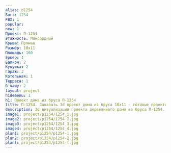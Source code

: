 ```yaml
---
alias: p1254
Sort: 1254
FBX: 1
popular: 
new: 1
Проект: П-1254
Этажность: Мансардный
Крыша: Прямая
Размер: 10х11
Площадь: 160
Эркер: 1
Балкон: 2
Кукушка: 2
Гараж: 2
Котельная: 1
Терраса: 1
В чашу: 2
layout: project
hidemenu: 1
h1: Проект дома из бруса П-1254
title: П-1254. Заказать 3d проект дома из бруса 10х11 - готовые проекты
description: 3d визуализация проекта деревянного дома из бруса П-1254. Площадь 160 м2, размер 10х11. Вы можете внести любые изменения в проект.
image1: project/p1254/1254_1.jpg
image2: project/p1254/1254_2.jpg
image3: project/p1254/1254_3.jpg
image4: project/p1254/1254_4.jpg
plan1: project/p1254/p1254-1.jpg
plan2: project/p1254/p1254-2.jpg
planl: project/p1254/p1254-f.jpg
---
```

